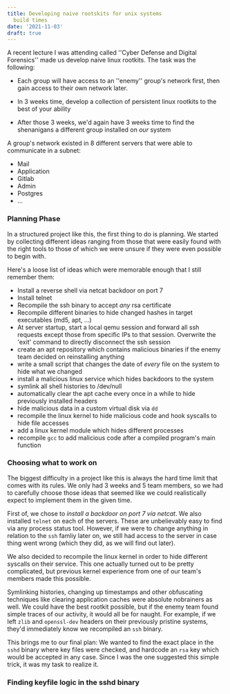 ```yaml
---
title: Developing naive rootskits for unix systems
  build times
date: '2021-11-03'
draft: true
--- 
```


A recent lecture I was attending called ''Cyber Defense and Digital Forensics'' made us develop naive linux rootkits. The task was the following:

- Each group will have access to an ''enemy'' group's network first, then gain access to their own network later.

- In 3 weeks time, develop a collection of persistent linux rootkits to the best of your ability

- After those 3 weeks, we'd again have 3 weeks time to find the shenanigans a different group installed on *our* system

A group's network existed in 8 different servers that were able to communicate in a subnet:

- Mail
- Application
- Gitlab
- Admin
- Postgres
- ...

### Planning Phase

In a structured project like this, the first thing to do is planning. We started by collecting different ideas ranging from those that were easily found with the right tools to those of which we were unsure if they were even possible to begin with. 

Here's a loose list of ideas which were memorable enough that I still remember them:

- Install a reverse shell via netcat backdoor on port 7
- Install telnet
- Recompile the ssh binary to accept *any* rsa certificate
- Recompile different binaries to hide changed hashes in target executables (md5, apt, ...)
- At server startup, start a local qemu session and forward all ssh requests except those from specific IPs to that session. Overwrite the 'exit' command to directly disconnect the ssh session
- create an apt repository which contains malicious binaries if the enemy team decided on reinstalling anything
- write a small script that changes the date of *every* file on the system to hide what we changed
- install a malicious linux service which hides backdoors to the system
- symlink all shell histories to /dev/null
- automatically clear the apt cache every once in a while to hide previously installed headers
- hide malicious data in a custom virtual disk via `dd`
- recompile the linux kernel to hide malicious code and hook syscalls to hide file accesses
- add a linux kernel module which hides different processes
- recompile `gcc` to add malicious code after a compiled program's main function


### Choosing what to work on

The biggest difficulty in a project like this is always the hard time limit that comes with its rules. We only had 3 weeks and 5 team members, so we had to carefully choose those ideas that seemed like we could realistically expect to implement them in the given time. 

First of, we chose to *install a backdoor on port 7 via netcat*. We also installed `telnet` on each of the servers. These are unbelievably easy to find via any process status tool. However, if we were to change anything in relation to the `ssh` famliy later on, we still had access to the server in case thing went wrong (which they did, as we will find out later).

We also decided to recompile the linux kernel in order to hide different syscalls on their service. This one actually turned out to be pretty complicated, but previous kernel experience from one of our team's members made this possible. 

Symlinking histories, changing up timestamps and other obfuscating techniques like clearing application caches were absolute nobrainers as well. We could have the best rootkit possible, but if the enemy team found simple traces of our activity, it would all be for naught. For example, if we left `zlib` and `openssl-dev` headers on their previously pristine systems, they'd immediately know we recompiled an `ssh` binary.

This brings me to our final plan: We wanted to find the exact place in the `sshd` binary where key files were checked, and hardcode an `rsa` key which would be accepted in any case. Since I was the one suggested this simple trick, it was my task to realize it. 

### Finding keyfile logic in the sshd binary


